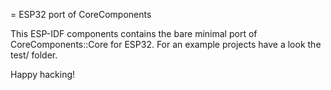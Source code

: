 = ESP32 port of CoreComponents

This ESP-IDF components contains the bare minimal port of CoreComponents::Core for ESP32.
For an example projects have a look the test/ folder.

Happy hacking!
